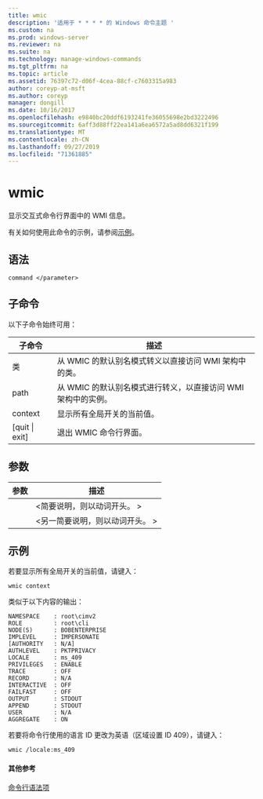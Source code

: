 ```yaml
---
title: wmic
description: '适用于 * * * * 的 Windows 命令主题 '
ms.custom: na
ms.prod: windows-server
ms.reviewer: na
ms.suite: na
ms.technology: manage-windows-commands
ms.tgt_pltfrm: na
ms.topic: article
ms.assetid: 76397c72-d06f-4cea-88cf-c7603315a983
author: coreyp-at-msft
ms.author: coreyp
manager: dongill
ms.date: 10/16/2017
ms.openlocfilehash: e9840bc20ddf6193241fe36055698e2bd3222496
ms.sourcegitcommit: 6aff3d88ff22ea141a6ea6572a5ad8dd6321f199
ms.translationtype: MT
ms.contentlocale: zh-CN
ms.lasthandoff: 09/27/2019
ms.locfileid: "71361885"
---
```

# <a name="wmic"></a>wmic



显示交互式命令行界面中的 WMI 信息。

有关如何使用此命令的示例，请参阅[示例](#BKMK_examples)。

## <a name="syntax"></a>语法

```
command </parameter>
```

## <a name="sub-commands"></a>子命令

以下子命令始终可用：

|子命令|描述|
|-----------|-----------|
|类|从 WMIC 的默认别名模式转义以直接访问 WMI 架构中的类。|
|path|从 WMIC 的默认别名模式进行转义，以直接访问 WMI 架构中的实例。|
|context|显示所有全局开关的当前值。|
|[quit \| exit]|退出 WMIC 命令行界面。|

## <a name="parameters"></a>参数

|参数|描述|
|---------|-----------|
|</parameter>|\<简要说明，则以动词开头。 >|
|</param2>|\<另一简要说明，则以动词开头。 >|


## <a name="BKMK_examples"></a>示例

若要显示所有全局开关的当前值，请键入：
```
wmic context
```
类似于以下内容的输出：
```
NAMESPACE    : root\cimv2
ROLE         : root\cli
NODE(S)      : BOBENTERPRISE
IMPLEVEL     : IMPERSONATE
[AUTHORITY   : N/A]
AUTHLEVEL    : PKTPRIVACY
LOCALE       : ms_409
PRIVILEGES   : ENABLE
TRACE        : OFF
RECORD       : N/A
INTERACTIVE  : OFF
FAILFAST     : OFF
OUTPUT       : STDOUT
APPEND       : STDOUT
USER         : N/A
AGGREGATE    : ON
```
若要将命令行使用的语言 ID 更改为英语（区域设置 ID 409），请键入：
```
wmic /locale:ms_409
```

#### <a name="additional-references"></a>其他参考

[命令行语法项](command-line-syntax-key.md)